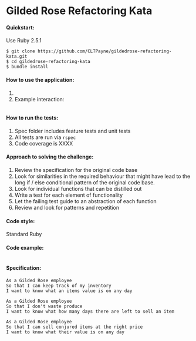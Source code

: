 Gilded Rose Refactoring Kata
=================

#### Quickstart:
Use Ruby 2.5.1
```
$ git clone https://github.com/CLTPayne/gildedrose-refactoring-kata.git
$ cd gildedrose-refactoring-kata
$ bundle install
```

#### How to use the application:
1.
2. Example interaction:
```

```

#### How to run the tests:
1. Spec folder includes feature tests and unit tests
2. All tests are run via ```rspec```
3. Code coverage is XXXX

#### Approach to solving the challenge:
1. Review the specification for the original code base
2. Look for similarities in the required behaviour that might have lead to the long if / else conditional pattern of the original code base.
3. Look for individual functions that can be distilled out
4. Write a test for each element of functionality
5. Let the failing test guide to an abstraction of each function
6. Review and look for patterns and repetition

#### Code style:
Standard Ruby

#### Code example:
```
```

#### Specification:
```
As a Gilded Rose employee
So that I can keep track of my inventory
I want to know what an items value is on any day

As a Gilded Rose employee
So that I don't waste produce
I want to know what how many days there are left to sell an item

As a Gilded Rose employee
So that I can sell conjured items at the right price
I want to know what their value is on any day

```
